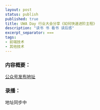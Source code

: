 ```yaml
---
layout: post
status: publish
published: true
title: UWA Day 行业大会分享《如何快速进阶主程》
description: "读书 书 看书 读后感"
excerpt_separator: ===
tags:
- 前端技术
- 其他技术
---
```



### 内容概要：

[公众号发布地址](https://mp.weixin.qq.com/s?__biz=MzU1ODY1ODY2NA==&amp;mid=2247485608&amp;idx=1&amp;sn=e9e297668d8b9bd592080ea871e47aba&amp;chksm=fc226dafcb55e4b9718ff8fd3c10991f02dabff15e9a3bc8a162fdffdd03bde18dfe54f704fc&token=925049509&lang=zh_CN#rd)



### 录播：

地址同步中




